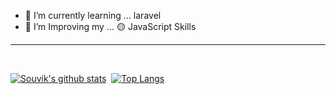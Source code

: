 <!-- > ### Hi there 👋 Welcome to my GitHub Account! I'm Souvik Das, full stack developer.... -->

<!-- <h3 style="border-left: 3px solid gray; padding-left: 10px;"> Hi there 👋 Welcome to my GitHub Account! I'm Souvik Das, full stack developer.... </h3> -->

<!-- **SouvikDas-git/SouvikDas-git** is a ✨ _special_ ✨ repository because its `README.md` (this file) appears on your GitHub profile.

Here are some ideas to get you started: -->


<!-- ![Hi there 👋 Welcome to my GitHub Account! I'm Souvik Das, full stack developer...](cover.svg) -->


<!-- - 🔭 I’m currently working on ... some Open Source Projects -->
- 🌱 I’m currently learning ... laravel
- 🤔 I’m Improving my ... 🟡 JavaScript Skills
<!-- - 👯 I’m looking to collaborate on ... -->
<!-- - 🤔 I’m looking for help with ... -->
<!-- - 💬 Ask me about ... -->
<!-- - 📫 How to reach me: ... -->
<!-- - 😄 Pronouns: ... -->
<!-- - ⚡ Fun fact: ... -->

<!-- <br>

> ### aboutMe.js


```javascript
const Souvik = {
    pronouns: "he" | "him",
    code: [Javascript, HTML, CSS, C, C++, C#, python],
    askMeAbout: ["web dev", "tech", "Programming", "music", "coffee"],
    technologies: {
        frontEnd: {
            css: ["bootstrap", "SASS"]
        },
        backEnd: {
            js: ["vue", "node"]
        }
    }
};
```
<br>
<br>

> ### Languages :
<br>
&nbsp;
<a href="https://www.w3.org/html/" target="_blank">
<img alt="HTML5" height="32px" src="html_icon.svg">
</a>
&nbsp;
<a href="https://www.w3schools.com/css/" target="_blank">
<img alt="CSS3" height="32px" src="css_icon.svg">
</a>
&nbsp;
<a href="https://www.javascript.com/" target="_blank">
<img alt="javascript" height="32px" src="js_icon.svg">
</a>
&nbsp;
<a href="https://www.python.org/" target="_blank">
<img alt="Python" height="32px" src="python_icon.svg">
</a>
&nbsp;
<a href="https://www.cprogramming.com/" target="_blank">
<img alt="C" height="32px" src="c_icon.svg">
</a>
&nbsp;
<a href="https://www.cprogramming.com/" target="_blank">
<img alt="C++" height="32px" src="cpp_icon.svg">
</a>
&nbsp;
<a href="https://www.php.net/" target="_blank">
<img alt="php" height="32px" src="php_icon.svg">
</a>
&nbsp;
<a href="https://www.mysql.com/" target="_blank">
<img alt="mysql" height="32px" src="mysql_icon.svg">
</a>
&nbsp;
<a href="https://www.ruby-lang.org/en/" target="_blank">
<img alt="ruby" height="32px" src="ruby_icon.svg">
</a>
&nbsp;
<a href="https://developer.apple.com/swift/" target="_blank">
<img alt="swift" height="32px" src="swift_icon.svg">
</a>

<br>
<br>

> ### Libraries and frameworks :
<br>
&nbsp;
<a href="https://jquery.com/" target="_blank">
<img alt="jquery" height="32px" src="https://jquery.com/jquery-wp-content/themes/jquery.com/i/favicon.ico">
</a>
&nbsp;
<a href="https://getbootstrap.com/" target="_blank">
<img alt="Bootstrap" height="32px" src="https://getbootstrap.com/docs/5.1/assets/img/favicons/favicon-32x32.png">
</a>

<br>
<br>

> ### Softwares and Tools :
<br>
&nbsp;
<a href="https://code.visualstudio.com/" target="_blank">
<img alt="Visual Studio Code" height="32px" src="vscode_icon.svg">
</a>
&nbsp;
<a href="https://www.google.com/chrome/fast-and-secure/" target="_blank">
<img alt="Google Chrome" height="32px" src="chrome_icon.svg">
</a>

<br>
<br>

### Now Playing 🎧

[![Spotify](https://github-readme-remake.vercel.app/api/spotify)](https://open.spotify.com/user/drqq0s1nekazb03qwe9klpi0f)

<!-- <br/> -->

---

<br>

[![Souvik's github stats](https://github-readme-stats.vercel.app/api?username=SouvikDas-git&include_all_commits=true&count_private=true&show_icons=true&line_height=20&title_color=FFFFFF&icon_color=F28C0F&text_color=969696&bg_color=0D1117)](https://github.com/anuraghazra/github-readme-stats)&nbsp;
[![Top Langs](https://github-readme-stats.vercel.app/api/top-langs/?username=SouvikDas-git&layout=compact&show_icons=true&line_height=20&title_color=FFFFFF&icon_color=FFFFFF&text_color=FFFFFF&bg_color=0D1117)](https://github.com/anuraghazra/github-readme-stats)
